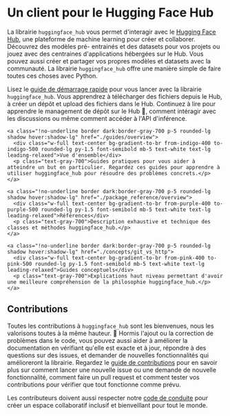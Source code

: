 <!--⚠️ Note that this file is in Markdown but contain specific syntax for our doc-builder (similar to MDX) that may not be
rendered properly in your Markdown viewer.
-->

# Un client pour le Hugging Face Hub 

La librairie `huggingface_hub` vous permet d'interagir avec le
[Hugging Face Hub](https://hf.co), une plateforme de machine learning
pour créer et collaborer. Découvrez des modèles pré-
entrainés et des datasets pour vos projets ou jouez avec des centraines
d'applications hébergées sur le Hub. Vous pouvez aussi
créer et partager vos propres modèles et datasets avec la communauté.
La librairie `huggingface_hub` offre une manière simple de faire toutes
ces choses avec Python.

Lisez le [guide de démarrage rapide](quick-start) pour vous lancer avec la librairie
`huggingface_hub`. Vous apprendrez à télécharger des fichiers depuis le Hub,
à créer un dépôt et upload des fichiers dans le Hub. Continuez à lire pour
apprendre le management de dépôt sur le Hub 🤗, comment intéragir avec les discussions
ou même comment accéder à l'API d'inférence.

<div class="mt-10">
  <div class="w-full flex flex-col space-y-4 md:space-y-0 md:grid md:grid-cols-2 md:gap-y-4 md:gap-x-5">

    <a class="!no-underline border dark:border-gray-700 p-5 rounded-lg shadow hover:shadow-lg" href="./guides/overview">
      <div class="w-full text-center bg-gradient-to-br from-indigo-400 to-indigo-500 rounded-lg py-1.5 font-semibold mb-5 text-white text-lg leading-relaxed">Vue d'ensemble</div>
      <p class="text-gray-700">Guides pratiques pour vous aider à atteindre un but en particulier. Regardez ces guides pour apprendre à utiliser huggingface_hub pour résoudre des problèmes concrets.</p>
    </a>

    <a class="!no-underline border dark:border-gray-700 p-5 rounded-lg shadow hover:shadow-lg" href="./package_reference/overview">
      <div class="w-full text-center bg-gradient-to-br from-purple-400 to-purple-500 rounded-lg py-1.5 font-semibold mb-5 text-white text-lg leading-relaxed">Références</div>
      <p class="text-gray-700">Description exhaustive et technique des classes et méthodes huggingface_hub.</p>
    </a>

    <a class="!no-underline border dark:border-gray-700 p-5 rounded-lg shadow hover:shadow-lg" href="./concepts/git_vs_http">
      <div class="w-full text-center bg-gradient-to-br from-pink-400 to-pink-500 rounded-lg py-1.5 font-semibold mb-5 text-white text-lg leading-relaxed">Guides conceptuels</div>
      <p class="text-gray-700">Explications haut niveau permettant d'avoir une meilleure compréhension de la philosophie huggingface_hub.</p>
    </a>

  </div>
</div>

<!-- 
<a class="!no-underline border dark:border-gray-700 p-5 rounded-lg shadow hover:shadow-lg" href="./tutorials/overview"
  ><div class="w-full text-center bg-gradient-to-br from-blue-400 to-blue-500 rounded-lg py-1.5 font-semibold mb-5 text-white text-lg leading-relaxed">Tutoriaux</div>
  <p class="text-gray-700">Apprenez les bases et familiarisez vous avec l'utilisation de huggingface_hub pour intéragir avec le Hub 🤗 depuis le code!</p>
</a> -->

## Contributions

Toutes les contributions à `huggingface_hub` sont les bienvenues, nous les valorisons toutes
à la même hauteur. 🤗 Hormis l'ajout ou la correction de problèmes dans le code, vous
pouvez aussi aider à améliorer la documentation en vérifiant qu'elle est exacte et
à jour, répondre à des questions sur des issues, et demander de nouvelles fonctionnalités
qui amélioreront la librairie. Regardez le [guide de contributions](https://github.com/huggingface/huggingface_hub/blob/main/CONTRIBUTING.md)
pour en savoir plus sur comment lancer une nouvelle issue ou une demande de nouvelle
fonctionnalité, comment faire un pull request et comment tester vos contributions pour
vérifier que tout fonctionne comme prévu.

Les contributeurs doivent aussi respecter notre [code de conduite](https://github.com/huggingface/huggingface_hub/blob/main/CODE_OF_CONDUCT.md)
pour créer un espace collaboratif inclusif et bienveillant pour tout le monde.